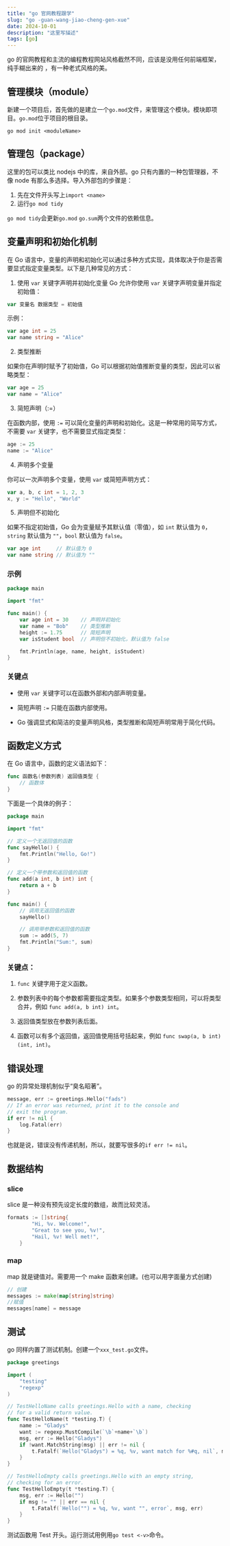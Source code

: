 ```yaml
---
title: "go 官网教程跟学"
slug: "go -guan-wang-jiao-cheng-gen-xue"
date: 2024-10-01
description: "这里写描述"
tags: [go]
---
```


go 的官网教程和主流的编程教程网站风格截然不同，应该是没用任何前端框架，纯手糊出来的 ，有一种老式风格的美。

<!-- truncate -->

## 管理模块（module）

新建一个项目后，首先做的是建立一个`go.mod`文件，来管理这个模块。模块即项目。`go.mod`位于项目的根目录。

```
go mod init <moduleName>
```

## 管理包（package）

这里的包可以类比 nodejs 中的库，来自外部。go 只有内置的一种包管理器，不像 node 有那么多选择。导入外部包的步骤是：

1. 先在文件开头写上`import <name>`
2. 运行`go mod tidy`

`go mod tidy`会更新`go.mod` `go.sum`两个文件的依赖信息。

## 变量声明和初始化机制

在 Go 语言中，变量的声明和初始化可以通过多种方式实现，具体取决于你是否需要显式指定变量类型。以下是几种常见的方式：

1. 使用 `var` 关键字声明并初始化变量 Go 允许你使用 `var` 关键字声明变量并指定初始值：

```go
var 变量名 数据类型 = 初始值
```

示例：

```go
var age int = 25
var name string = "Alice"
```

2. 类型推断

如果你在声明时赋予了初始值，Go 可以根据初始值推断变量的类型，因此可以省略类型：

```go
var age = 25
var name = "Alice"
```

3. 简短声明（:=）

在函数内部，使用 `:=` 可以简化变量的声明和初始化。这是一种常用的简写方式，不需要 `var` 关键字，也不需要显式指定类型：

```go
age := 25
name := "Alice"
```

4. 声明多个变量

你可以一次声明多个变量，使用 `var` 或简短声明方式：

```go
var a, b, c int = 1, 2, 3
x, y := "Hello", "World"
```

5. 声明但不初始化

如果不指定初始值，Go 会为变量赋予其默认值（零值），如 `int` 默认值为 `0`，`string` 默认值为 `""`，`bool` 默认值为 `false`。

```go
var age int     // 默认值为 0
var name string // 默认值为 ""
```

### 示例

```go
package main

import "fmt"

func main() {
    var age int = 30    // 声明并初始化
    var name = "Bob"    // 类型推断
    height := 1.75      // 简短声明
    var isStudent bool  // 声明但不初始化，默认值为 false

    fmt.Println(age, name, height, isStudent)
}
```

### 关键点

- 使用 `var` 关键字可以在函数外部和内部声明变量。

- 简短声明 `:=` 只能在函数内部使用。

- Go 强调显式和简洁的变量声明风格，类型推断和简短声明常用于简化代码。

## 函数定义方式

在 Go 语言中，函数的定义语法如下：

```go
func 函数名(参数列表) 返回值类型 {
    // 函数体
}
```

下面是一个具体的例子：

```go
package main

import "fmt"

// 定义一个无返回值的函数
func sayHello() {
    fmt.Println("Hello, Go!")
}

// 定义一个带参数和返回值的函数
func add(a int, b int) int {
    return a + b
}

func main() {
    // 调用无返回值的函数
    sayHello()

    // 调用带参数和返回值的函数
    sum := add(5, 7)
    fmt.Println("Sum:", sum)
}
```

### 关键点：

1. `func` 关键字用于定义函数。

2. 参数列表中的每个参数都需要指定类型。如果多个参数类型相同，可以将类型合并，例如 `func add(a, b int) int`。

3. 返回值类型放在参数列表后面。

4. 函数可以有多个返回值，返回值使用括号括起来，例如 `func swap(a, b int) (int, int)`。

## 错误处理

go 的异常处理机制似乎“臭名昭著”。

```go
message, err := greetings.Hello("fads")
// If an error was returned, print it to the console and
// exit the program.
if err != nil {
    log.Fatal(err)
}
```

也就是说，错误没有传递机制，所以，就要写很多的`if err != nil`。

## 数据结构

### slice

slice 是一种没有预先设定长度的数组，故而比较灵活。

```go
formats := []string{
        "Hi, %v. Welcome!",
        "Great to see you, %v!",
        "Hail, %v! Well met!",
    }
```

### map

map 就是键值对。需要用一个 make 函数来创建。(也可以用字面量方式创建)

```go
// 创建
messages := make(map[string]string)
//赋值
messages[name] = message
```

## 测试

go 同样内置了测试机制。创建一个`xxx_test.go`文件。

```go
package greetings

import (
    "testing"
    "regexp"
)

// TestHelloName calls greetings.Hello with a name, checking
// for a valid return value.
func TestHelloName(t *testing.T) {
    name := "Gladys"
    want := regexp.MustCompile(`\b`+name+`\b`)
    msg, err := Hello("Gladys")
    if !want.MatchString(msg) || err != nil {
        t.Fatalf(`Hello("Gladys") = %q, %v, want match for %#q, nil`, msg, err, want)
    }
}

// TestHelloEmpty calls greetings.Hello with an empty string,
// checking for an error.
func TestHelloEmpty(t *testing.T) {
    msg, err := Hello("")
    if msg != "" || err == nil {
        t.Fatalf(`Hello("") = %q, %v, want "", error`, msg, err)
    }
}
```

测试函数用 Test 开头。运行测试用例用`go test <-v>`命令。
